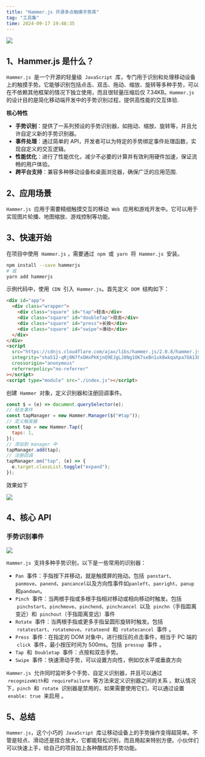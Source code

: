 ```yaml
---
title: "Hammer.js 开源多点触摸手势库"
tag: "工具集"
time: 2024-09-17 19:48:35
---
```


<img src="../imgs/76/01.webp" />

## 1、Hammer.js 是什么？

`Hammer.js`  是一个开源的轻量级  `JavaScript`  库，专门用于识别和处理移动设备上的触摸手势。它能够识别包括点击、双击、拖动、缩放、旋转等多种手势，可以在不依赖其他框架的情况下独立使用，而且很轻量压缩后仅 7.34KB。`Hammer.js`  的设计目的是简化移动端开发中的手势识别过程，提供高性能的交互体验.

**核心特性**

- **手势识别**：提供了一系列预设的手势识别器，如拖动、缩放、旋转等，并且允许自定义新的手势识别器。
- **事件处理**：通过简单的 API，开发者可以为特定的手势绑定事件处理函数，实现自定义的交互逻辑。
- **性能优化**：进行了性能优化，减少不必要的计算并有效利用硬件加速，保证流畅的用户体验。
- **跨平台支持**：兼容多种移动设备和桌面浏览器，确保广泛的应用范围.

## 2、应用场景

`Hammer.js`  应用于需要精细触摸交互的移动  `Web`  应用和游戏开发中。它可以用于实现图片轮播、地图缩放、游戏控制等功能。

## 3、快速开始

在项目中使用  `Hammer.js` ，需要通过  `npm`  或  `yarn`  将  `Hammer.js`  安装。

```sh
npm install --save hammerjs
# 或
yarn add hammerjs
```

示例代码中，使用  `CDN`  引入  `Hammer.js`。首先定义  `DOM`  结构如下：

```html
<div id="app">
  <div class="wrapper">
    <div class="square" id="tap">轻击</div>
    <div class="square" id="doubleTap">双击</div>
    <div class="square" id="press">长按</div>
    <div class="square" id="swipe">滑动</div>
  </div>
</div>
<script
  src="https://cdnjs.cloudflare.com/ajax/libs/hammer.js/2.0.8/hammer.js"
  integrity="sha512-qRj8N7fxOHxPkKjnQ9EJgLJ8Ng1OK7seBn1uk8wkqaXpa7OA13LO6txQ7+ajZonyc9Ts4K/ugXljevkFTUGBcw=="
  crossorigin="anonymous"
  referrerpolicy="no-referrer"
></script>
<script type="module" src="./index.js"></script>
```

创建  `Hammer`  对象，定义识别器和注册回调事件。

```js
const $ = (e) => document.querySelector(e);
// 轻击事件
const tapManager = new Hammer.Manager($("#tap"));
// 定义触发器
const tap = new Hammer.Tap({
  taps: 1,
});
// 添加到 manager 中
tapManager.add(tap);
// 注册回调
tapManager.on("tap", (e) => {
  e.target.classList.toggle("expand");
});
```

效果如下

<img src="../imgs/76/01.gif" />

## 4、核心 API

### 手势识别事件

<img src="../imgs/76/02.webp" />

`Hammer.js`  支持多种手势识别，以下是一些常用的识别器：

- `Pan`  事件：手指按下并移动，就是触摸屏的拖动。包括  `panstart`、`panmove`、`panend`、`pancancel`以及方向性事件如`panleft`、`panright`、`panup`和`pandown`。
- `Pinch`  事件：当两根手指或多根手指相对移动或相向移动时触发。包括  `pinchstart`、`pinchmove`、`pinchend`、`pinchcancel`  以及  `pinchn`（手指距离变近）和  `pinchout`（手指距离变远）事件
- `Rotate`  事件：当两根手指或更多手指呈圆形旋转时触发。包括  `rotatestart`、`rotatemove`、`rotateend`  和  `rotatecancel`  事件 。
- `Press`  事件：在指定的 DOM 对象中，进行按压的点击事件，相当于 PC 端的  `click`  事件，最小按压时间为 500ms。包括  `pressup`  事件 。
- `Tap`  和  `Doubletap`  事件：点按和双击手势。
- `Swipe`  事件：快速滑动手势，可以设置方向性，例如仅水平或垂直方向

`Hammer.js`  允许同时监听多个手势、自定义识别器，并且可以通过  `recognizeWith`和  `requireFailure`  等方法来定义识别器之间的关系 。默认情况下，`pinch`  和  `rotate`  识别器是禁用的，如果需要使用它们，可以通过设置  `enable: true`  来启用 。

## 5、总结

`Hammer.js`，这个小巧的  `JavaScript`  库让移动设备上的手势操作变得超简单。不管是轻点、滑动还是捏合放大，它都能轻松识别，而且用起来特别方便。小伙伴们可以快速上手，给自己的项目加上各种酷炫的手势功能。
